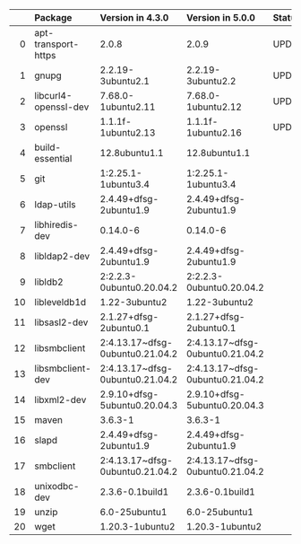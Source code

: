 <!-- markdown-link-check-disable -->

|    | Package              | Version in 4.3.0                | Version in 5.0.0                | Status   |
|---:|:---------------------|:--------------------------------|:--------------------------------|:---------|
|  0 | apt-transport-https  | 2.0.8                           | 2.0.9                           | UPDATED  |
|  1 | gnupg                | 2.2.19-3ubuntu2.1               | 2.2.19-3ubuntu2.2               | UPDATED  |
|  2 | libcurl4-openssl-dev | 7.68.0-1ubuntu2.11              | 7.68.0-1ubuntu2.12              | UPDATED  |
|  3 | openssl              | 1.1.1f-1ubuntu2.13              | 1.1.1f-1ubuntu2.16              | UPDATED  |
|  4 | build-essential      | 12.8ubuntu1.1                   | 12.8ubuntu1.1                   |          |
|  5 | git                  | 1:2.25.1-1ubuntu3.4             | 1:2.25.1-1ubuntu3.4             |          |
|  6 | ldap-utils           | 2.4.49+dfsg-2ubuntu1.9          | 2.4.49+dfsg-2ubuntu1.9          |          |
|  7 | libhiredis-dev       | 0.14.0-6                        | 0.14.0-6                        |          |
|  8 | libldap2-dev         | 2.4.49+dfsg-2ubuntu1.9          | 2.4.49+dfsg-2ubuntu1.9          |          |
|  9 | libldb2              | 2:2.2.3-0ubuntu0.20.04.2        | 2:2.2.3-0ubuntu0.20.04.2        |          |
| 10 | libleveldb1d         | 1.22-3ubuntu2                   | 1.22-3ubuntu2                   |          |
| 11 | libsasl2-dev         | 2.1.27+dfsg-2ubuntu0.1          | 2.1.27+dfsg-2ubuntu0.1          |          |
| 12 | libsmbclient         | 2:4.13.17~dfsg-0ubuntu0.21.04.2 | 2:4.13.17~dfsg-0ubuntu0.21.04.2 |          |
| 13 | libsmbclient-dev     | 2:4.13.17~dfsg-0ubuntu0.21.04.2 | 2:4.13.17~dfsg-0ubuntu0.21.04.2 |          |
| 14 | libxml2-dev          | 2.9.10+dfsg-5ubuntu0.20.04.3    | 2.9.10+dfsg-5ubuntu0.20.04.3    |          |
| 15 | maven                | 3.6.3-1                         | 3.6.3-1                         |          |
| 16 | slapd                | 2.4.49+dfsg-2ubuntu1.9          | 2.4.49+dfsg-2ubuntu1.9          |          |
| 17 | smbclient            | 2:4.13.17~dfsg-0ubuntu0.21.04.2 | 2:4.13.17~dfsg-0ubuntu0.21.04.2 |          |
| 18 | unixodbc-dev         | 2.3.6-0.1build1                 | 2.3.6-0.1build1                 |          |
| 19 | unzip                | 6.0-25ubuntu1                   | 6.0-25ubuntu1                   |          |
| 20 | wget                 | 1.20.3-1ubuntu2                 | 1.20.3-1ubuntu2                 |          |